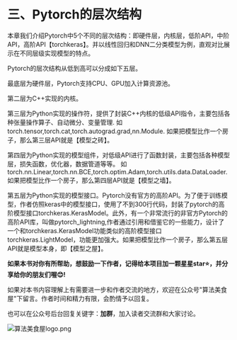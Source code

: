 # 三、Pytorch的层次结构


本章我们介绍Pytorch中5个不同的层次结构：即硬件层，内核层，低阶API，中阶API，高阶API【torchkeras】。并以线性回归和DNN二分类模型为例，直观对比展示在不同层级实现模型的特点。

Pytorch的层次结构从低到高可以分成如下五层。

最底层为硬件层，Pytorch支持CPU、GPU加入计算资源池。

第二层为C++实现的内核。

第三层为Python实现的操作符，提供了封装C++内核的低级API指令，主要包括各种张量操作算子、自动微分、变量管理.
如torch.tensor,torch.cat,torch.autograd.grad,nn.Module.
如果把模型比作一个房子，那么第三层API就是【模型之砖】。

第四层为Python实现的模型组件，对低级API进行了函数封装，主要包括各种模型层，损失函数，优化器，数据管道等等。
如torch.nn.Linear,torch.nn.BCE,torch.optim.Adam,torch.utils.data.DataLoader.
如果把模型比作一个房子，那么第四层API就是【模型之墙】。

第五层为Python实现的模型接口。Pytorch没有官方的高阶API。为了便于训练模型，作者仿照keras中的模型接口，使用了不到300行代码，封装了pytorch的高阶模型接口torchkeras.KerasModel。此外，有一个非常流行的非官方Pytorch的高阶API库，叫做pytorch_lightning,作者通过引用和借鉴它的一些能力，设计了一个和torchkeras.KerasModel功能类似的高阶模型接口torchkeras.LightModel，功能更加强大。如果把模型比作一个房子，那么第五层API就是模型本身，即【模型之屋】。


<!-- #region -->
**如果本书对你有所帮助，想鼓励一下作者，记得给本项目加一颗星星star⭐️，并分享给你的朋友们喔😊!** 

如果对本书内容理解上有需要进一步和作者交流的地方，欢迎在公众号"算法美食屋"下留言。作者时间和精力有限，会酌情予以回复。

也可以在公众号后台回复关键字：**加群**，加入读者交流群和大家讨论。


![算法美食屋logo.png](https://tva1.sinaimg.cn/large/e6c9d24egy1h41m2zugguj20k00b9q46.jpg)
<!-- #endregion -->
